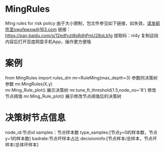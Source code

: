 # MingRules
Ming rules for risk policy
由于大小限制，包文件参见如下链接，如失效，请发邮件至swufewxw@163.com
链接：https://pan.baidu.com/s/12edfvzt8sRdhPmU28qLb1g 
提取码：nl4y 
复制这段内容后打开百度网盘手机App，操作更方便哦

# 案例
from MingRules import rules_dm
mr=RuleMing(max_depth=3) 参数同决策树参数
mr.MingRules(X,y)        
mr.Ming_Rule_plot() 展示决策树
mr.tune_ft_threshold(1.5,node_no='8') 修改节点阈值
mr.Ming_Rule_plot() 展示修改节点阈值后的决策树

# 决策树节点信息
node_id:节点id
samples：节点样本数
type_samples:[节点y=0的样本数，节点y=1的样本数]
badrate:节点坏样本占比
decisioninfo:[节点样本/总样本，节点坏样本/总体坏样本]
